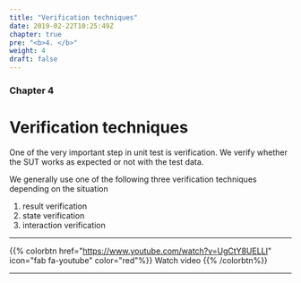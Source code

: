 ```yaml
---
title: "Verification techniques"
date: 2019-02-22T10:25:49Z
chapter: true
pre: "<b>4. </b>"
weight: 4
draft: false
---
```


### Chapter 4

# Verification techniques

One of the very important step in unit test is verification. We verify whether the SUT works as expected or not with the test data.

We generally use one of the following three verification techniques depending on the situation

1. result verification
2. state verification
3. interaction verification

***
{{% colorbtn href="https://www.youtube.com/watch?v=UgCtY8UELLI" icon="fab fa-youtube" color="red"%}} Watch video {{% /colorbtn%}}
***
